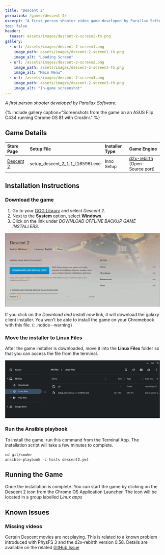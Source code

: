 ```yaml
---
title: "Descent 2"
permalink: /games/descent-2/
excerpt: "A first person shooter video game developed by Parallax Software."
toc: false
header:
  teaser: assets/images/descent-2-screen1-th.png
gallery:
  - url: /assets/images/descent-2-screen1.png
    image_path: assets/images/descent-2-screen1-th.png
    image_alt: "Loading Screen"
  - url: /assets/images/descent-2-screen2.png
    image_path: assets/images/descent-2-screen2-th.png
    image_alt: "Main Menu"
  - url: /assets/images/descent-2-screen3.png
    image_path: assets/images/descent-2-screen3-th.png
    image_alt: "In-game screenshot"
---
```


*A first person shooter developed by Parallax Software.*

{% include gallery caption="Screenshots from the game on an ASUS Flip C434 running Chrome OS 81 with Crostini." %}

## Game Details

| Store Page | Setup File | Installer Type | Game Engine |
|:--|:--|:--|:--|
| [Descent 2 <i class="fas fa-external-link-alt"></i>](https://gog.com/game/descent_2) | setup\_descent\_2\_1.1\_\(16596\).exe | Inno Setup |[d2x-rebirth <i class="fas fa-external-link-alt"></i>](https://www.dxx-rebirth.com) (Open-Source port) |

## Installation Instructions

### Download the game

1. Go to your [GOG Library](https://www.gog.com/en/account) and select *Descent 2*.
2. Next to the **System** option, select **Windows**.
3. Click on the link under *DOWNLOAD OFFLINE BACKUP GAME INSTALLERS*.

![Descent 2 Download page](/assets/images/descent-2-download.png)

If you click on the *Download and Install now* link, it will download the galaxy client installer.  You won't be able to install the game on your Chromebook with this file.
{: .notice--warning}

### Move the installer to Linux Files

After the game installer is downloaded, move it into the **Linux Files** folder so that you can access the file from the terminal.

![Descent 2 installer files](/assets/images/descent-2-files.png)

### Run the Ansible playbook

To install the game, run this command from the Terminal App.  The installation script will take a few minutes to complete.

    cd git/smoke
    ansible-playbook -i hosts descent2.yml    

## Running the Game

Once the installation is complete.  You can start the game by clicking on the Descent 2 icon from the Chrome OS Application Launcher.  The icon will be located in a group labelled *Linux apps*

## Known Issues

### Missing videos

Certain Descent movies are not playing.  This is related to a known problem introduced with PhysFS 3 and the d2x-rebirth version 0.58.  Details are available on the related [GitHub Issue <i class="fas fa-external-link-alt"></i>](https://github.com/dxx-rebirth/dxx-rebirth/issues/379)
